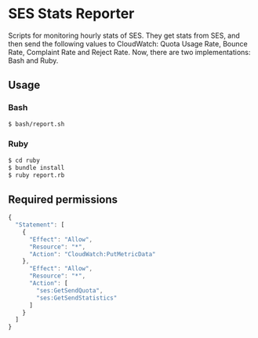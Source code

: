 # SES Stats Reporter

Scripts for monitoring hourly stats of SES. They get stats from SES, and then send the following values to CloudWatch: Quota Usage Rate, Bounce Rate, Complaint Rate and Reject Rate. Now, there are two implementations: Bash and Ruby.

## Usage

### Bash

```sh
$ bash/report.sh
```

### Ruby

```sh
$ cd ruby
$ bundle install
$ ruby report.rb
```

## Required permissions

```js
{
  "Statement": [
    {
      "Effect": "Allow",
      "Resource": "*",
      "Action": "CloudWatch:PutMetricData"
    },
      "Effect": "Allow",
      "Resource": "*",
      "Action": [
        "ses:GetSendQuota",
        "ses:GetSendStatistics"
      ]
    }
  ]
}
```
